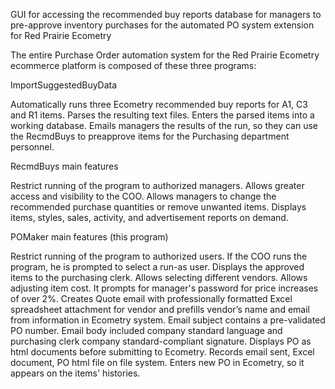 GUI for accessing the recommended buy reports database for managers to pre-approve inventory purchases for the automated PO system extension for Red Prairie Ecometry

The entire Purchase Order automation system for the Red Prairie Ecometry ecommerce platform is composed of these three programs:

ImportSuggestedBuyData 

Automatically runs three Ecometry recommended buy reports for A1, C3 and R1 items. Parses the resulting text files. Enters the parsed items into a working database. Emails managers the results of the run, so they can use the RecmdBuys to preapprove items for the Purchasing department personnel.

RecmdBuys main features

Restrict running of the program to authorized managers. Allows greater access and visibility to the COO. Allows managers to change the recommended purchase quantities or remove unwanted items. Displays items, styles, sales, activity, and advertisement reports on demand.

POMaker main features (this program)

Restrict running of the program to authorized users. If the COO runs the program, he is prompted to select a run-as user. Displays the approved items to the purchasing clerk. Allows selecting different vendors. Allows adjusting item cost. It prompts for manager's password for price increases of over 2%. Creates Quote email with professionally formatted Excel spreadsheet attachment for vendor and prefills vendor’s name and email from information in Ecometry system. Email subject contains a pre-validated PO number. Email body included company standard language and purchasing clerk company standard-compliant signature. Displays PO as html documents before submitting to Ecometry. Records email sent, Excel document, PO html file on file system. Enters new PO in Ecometry, so it appears on the items' histories.
